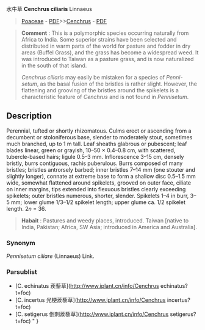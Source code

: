 水牛草 **Cenchrus ciliaris** Linnaeus

> [Poaceae](http://www.iplant.cn/info/Poaceae?t=foc) - [PDF](http://www.iplant.cn/foc/pdf/Poaceae.pdf)>>[Cenchrus](http://www.iplant.cn/info/Cenchrus?t=foc) - [PDF](http://www.iplant.cn/foc/pdf/Cenchrus.pdf)


> **Comment** : 
> This is a polymorphic species occurring naturally from Africa to India. Some superior strains have been selected and distributed in warm parts of the world for pasture and fodder in dry areas (Buffel Grass), and the grass has become a widespread weed. It was introduced to Taiwan as a pasture grass, and is now naturalized in the south of that island.
>
> *Cenchrus ciliaris* may easily be mistaken for a species of *Penni-setum*, as the basal fusion of the bristles is rather slight. However, the flattening and grooving of the bristles around the spikelets is a characteristic feature of *Cenchrus* and is not found in *Pennisetum*.

## Description

Perennial, tufted or shortly rhizomatous. Culms erect or ascending from a decumbent or stoloniferous base, slender to moderately stout, sometimes much branched, up to 1 m tall. Leaf sheaths glabrous or pubescent; leaf blades linear, green or grayish, 10–50 × 0.4–0.8 cm, with scattered, tubercle-based hairs; ligule 0.5–3 mm. Inflorescence 3–15 cm, densely bristly, burrs contiguous, rachis puberulous. Burrs composed of many bristles; bristles antrorsely barbed; inner bristles 7–14 mm (one stouter and slightly longer), connate at extreme base to form a shallow disc 0.5–1.5 mm wide, somewhat flattened around spikelets, grooved on outer face, ciliate on inner margins, tips extended into flexuous bristles clearly exceeding spikelets; outer bristles numerous, shorter, slender. Spikelets 1–4 in burr, 3–5 mm; lower glume 1/3–1/2 spikelet length; upper glume ca. 1/2 spikelet length. 2*n* = 36.


> **Habait** : 
> Pastures and weedy places, introduced. Taiwan [native to India, Pakistan; Africa, SW Asia; introduced in America and Australia].

### Synonym
*Pennisetum ciliare* (Linnaeus) Link.



### Parsublist

* [C.  echinatus  蒺藜草](http://www.iplant.cn/info/Cenchrus echinatus?t=foc)
* [C.  incertus  光梗蒺藜草](http://www.iplant.cn/info/Cenchrus incertus?t=foc)
* [C.  setigerus  倒刺蒺藜草](http://www.iplant.cn/info/Cenchrus setigerus?t=foc)
"
}